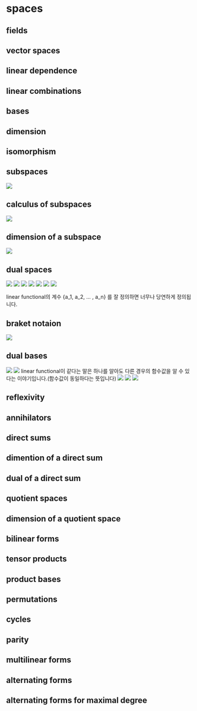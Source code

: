# spaces #
## fields ##
## vector spaces ##
## linear dependence ##
## linear combinations ##
## bases ##
## dimension ##
## isomorphism ##
## subspaces ##
![](http://i.imgur.com/px7YrVm.jpg)
## calculus of subspaces ##
![](http://i.imgur.com/B9TFFC6.jpg)
## dimension of a subspace ##
![](http://i.imgur.com/oZoXRg4.jpg)
## dual spaces ##
![](http://i.imgur.com/TCMuHwR.jpg)
![](http://i.imgur.com/KIv479f.jpg)
![](http://i.imgur.com/3feKtKY.jpg)
![](http://i.imgur.com/PODIZ6A.jpg)
![](http://i.imgur.com/fqTuX4O.jpg)
![](http://i.imgur.com/fGkagVl.jpg)
![](http://i.imgur.com/rY6QPtS.jpg)

linear functional의 계수 {a_1, a_2, ... , a_n} 를 잘 정의하면 너무나 당연하게 정의됩니다.

 
## braket notaion ##
![](http://i.imgur.com/7rY4SnJ.jpg)
## dual bases ##
![](http://i.imgur.com/DgUDzod.jpg)
![](http://i.imgur.com/y8upSMZ.jpg)
linear functional이 같다는 말은 하나를 알아도 다른 경우의 함수값을 알 수 있다는 이야기입니다.(함수값이 동일하다는 뜻입니다)
![](http://i.imgur.com/wvKQAR8.jpg)
![](http://i.imgur.com/mB6pggf.jpg)
![](http://i.imgur.com/M4cyPck.jpg)

## reflexivity ##
## annihilators ##
## direct sums ##
## dimention of a direct sum ##
## dual of a direct sum ##
## quotient spaces ##
## dimension of a quotient space ##
## bilinear forms ##
## tensor products ##
## product bases ##
## permutations ##
## cycles ##
## parity ##
## multilinear forms ##
## alternating forms ##
## alternating forms for maximal degree ##
 
